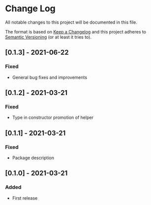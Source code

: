 # Change Log
All notable changes to this project will be documented in this file.

The format is based on [Keep a Changelog](http://keepachangelog.com/)
and this project adheres to [Semantic Versioning](http://semver.org/) (or at least it tries to).

## [0.1.3] - 2021-06-22
### Fixed
- General bug fixes and improvements

## [0.1.2] - 2021-03-21
### Fixed
- Type in constructor promotion of helper

## [0.1.1] - 2021-03-21
### Fixed
- Package description

## [0.1.0] - 2021-03-21
### Added
- First release
